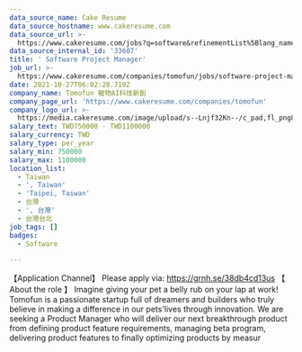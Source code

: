 ```yaml
---
data_source_name: Cake Resume
data_source_hostname: www.cakeresume.com
data_source_url: >-
  https://www.cakeresume.com/jobs?q=software&refinementList%5Blang_name%5D%5B0%5D=English&refinementList%5Bsalary_type%5D=per_year&range%5Bsalary_range%5D%5Bmin%5D=1000000&page=2
data_source_internal_id: '33607'
title: ' Software Project Manager'
job_url: >-
  https://www.cakeresume.com/companies/tomofun/jobs/software-project-manager-0ca98a
date: 2021-10-27T06:02:28.710Z
company_name: Tomofun 寵物AI科技新創
company_page_url: 'https://www.cakeresume.com/companies/tomofun'
company_logo_url: >-
  https://media.cakeresume.com/image/upload/s--Lnjf32Kn--/c_pad,fl_png8,h_200,w_200/v1594890273/ztfrcn5jli33qaw9bpsz.png
salary_text: TWD750000 - TWD1100000
salary_currency: TWD
salary_type: per_year
salary_min: 750000
salary_max: 1100000
location_list:
  - Taiwan
  - ', Taiwan'
  - 'Taipei, Taiwan'
  - 台灣
  - ', 台灣'
  - 台灣台北
job_tags: []
badges:
  - Software

---
```


【Application Channel】 Please apply via: https://grnh.se/38db4cd13us 【 About the role 】 Imagine giving your pet a belly rub on your lap at work! Tomofun is a passionate startup full of dreamers and builders who truly believe in making a difference in our pets'lives through innovation. We are seeking a Product Manager who will deliver our next breakthrough product from defining product feature requirements, managing beta program, delivering product features to finally optimizing products by measur